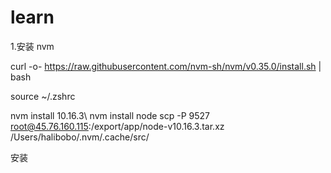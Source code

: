 # learn
1.安装 nvm

curl -o- https://raw.githubusercontent.com/nvm-sh/nvm/v0.35.0/install.sh | bash

source ~/.zshrc

nvm install 10.16.3\ nvm install node
scp -P 9527 root@45.76.160.115:/export/app/node-v10.16.3.tar.xz /Users/halibobo/.nvm/.cache/src/

安装

